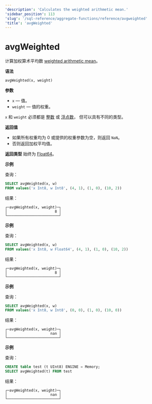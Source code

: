```yaml
---
'description': 'Calculates the weighted arithmetic mean.'
'sidebar_position': 113
'slug': '/sql-reference/aggregate-functions/reference/avgweighted'
'title': 'avgWeighted'
---
```





# avgWeighted

计算加权算术平均数 [weighted arithmetic mean](https://en.wikipedia.org/wiki/Weighted_arithmetic_mean)。

**语法**

```sql
avgWeighted(x, weight)
```

**参数**

- `x` — 值。
- `weight` — 值的权重。

`x` 和 `weight` 必须都是
[整数](../../../sql-reference/data-types/int-uint.md) 或 [浮点数](../../../sql-reference/data-types/float.md)，
但可以具有不同的类型。

**返回值**

- 如果所有权重均为 0 或提供的权重参数为空，则返回 `NaN`。
- 否则返回加权平均值。

**返回类型** 始终为 [Float64](../../../sql-reference/data-types/float.md)。

**示例**

查询：

```sql
SELECT avgWeighted(x, w)
FROM values('x Int8, w Int8', (4, 1), (1, 0), (10, 2))
```

结果：

```text
┌─avgWeighted(x, weight)─┐
│                      8 │
└────────────────────────┘
```

**示例**

查询：

```sql
SELECT avgWeighted(x, w)
FROM values('x Int8, w Float64', (4, 1), (1, 0), (10, 2))
```

结果：

```text
┌─avgWeighted(x, weight)─┐
│                      8 │
└────────────────────────┘
```

**示例**

查询：

```sql
SELECT avgWeighted(x, w)
FROM values('x Int8, w Int8', (0, 0), (1, 0), (10, 0))
```

结果：

```text
┌─avgWeighted(x, weight)─┐
│                    nan │
└────────────────────────┘
```

**示例**

查询：

```sql
CREATE table test (t UInt8) ENGINE = Memory;
SELECT avgWeighted(t) FROM test
```

结果：

```text
┌─avgWeighted(x, weight)─┐
│                    nan │
└────────────────────────┘
```
